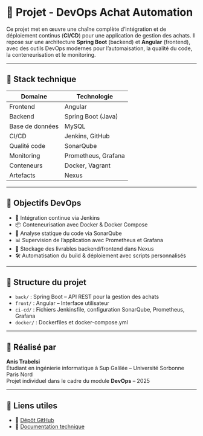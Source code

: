 # 🛒 Projet - DevOps Achat Automation 

Ce projet met en œuvre une chaîne complète d’intégration et de déploiement continus (**CI/CD**) pour une application de gestion des achats. Il repose sur une architecture **Spring Boot** (backend) et **Angular** (frontend), avec des outils DevOps modernes pour l’automaisation, la qualité du code, la conteneurisation et le monitoring.

---

## 🧱 Stack technique

| Domaine        | Technologie        |
|----------------|--------------------|
| Frontend       | Angular            |
| Backend        | Spring Boot (Java) |
| Base de données| MySQL              |
| CI/CD          | Jenkins, GitHub    |
| Qualité code   | SonarQube          |
| Monitoring     | Prometheus, Grafana|
| Conteneurs     | Docker, Vagrant    |
| Artefacts      | Nexus              |

---

## 🚀 Objectifs DevOps

- 🔄 Intégration continue via Jenkins
- 📦 Conteneurisation avec Docker & Docker Compose
- 🧪 Analyse statique du code via SonarQube
- 📊 Supervision de l’application avec Prometheus et Grafana
- 📁 Stockage des livrables backend/frontend dans Nexus
- 🛠 Automatisation du build & déploiement avec scripts personnalisés

---

## 📂 Structure du projet

- `back/` : Spring Boot – API REST pour la gestion des achats
- `front/` : Angular – Interface utilisateur
- `ci-cd/` : Fichiers Jenkinsfile, configuration SonarQube, Prometheus, Grafana
- `docker/` : Dockerfiles et docker-compose.yml

---

## 🙋 Réalisé par

**Anis Trabelsi**  
Étudiant en ingénierie informatique à Sup Galilée – Université Sorbonne Paris Nord  
Projet individuel dans le cadre du module **DevOps** – 2025

---

## 📎 Liens utiles

- 🔗 [Dépôt GitHub](https://github.com/AnisTrabelsi/devops-achat-automation-anistrabelsi)
- 📄 [Documentation technique](docs/)

